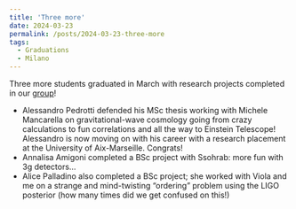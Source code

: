 ```yaml
---
title: 'Three more'
date: 2024-03-23
permalink: /posts/2024-03-23-three-more
tags:
  - Graduations
  - Milano
---
```


Three more students graduated in March with research projects completed in our [group](/group)!

- Alessandro Pedrotti defended his MSc thesis working with Michele Mancarella on gravitational-wave cosmology going from crazy calculations to fun correlations and all the way to Einstein Telescope! Alessandro is now moving on with his career with a research placement at the University of Aix-Marseille. Congrats!
- Annalisa Amigoni completed a BSc project with Ssohrab: more fun with 3g detectors…
- Alice Palladino also completed a BSc project; she worked with Viola and me on a strange and mind-twisting “ordering” problem using the LIGO posterior (how many times did we get confused on this!)

